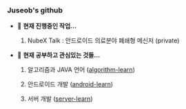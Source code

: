 ### Juseob's github

- :herb: **현재 진행중인 작업...**

  1. NubeX Talk : 안드로이드 의료분야 폐쇄형 메신저 (private)

  
- 🌱 **현재 공부하고 관심있는 것들...**

  1. 알고리즘과 JAVA 언어 ([algorithm-learn](https://github.com/wntjq68/algorithm-learn))

  2. 안드로이드 개발 ([android-learn](https://github.com/wntjq68/android-learn))

  3. 서버 개발 ([server-learn](https://github.com/wntjq68/server-learn))

<!--
    **wntjq68/wntjq68** is a ✨ _special_ ✨ repository because its `README.md` (this file) appears on your GitHub profile.

Here are some ideas to get you started:

- 🔭 I’m currently working on ...
- 🌱 I’m currently learning ...
- 👯 I’m looking to collaborate on ...
- 🤔 I’m looking for help with ...
- 💬 Ask me about ...
- 📫 How to reach me: ...
- 😄 Pronouns: ...
- ⚡ Fun fact: ...
-->
